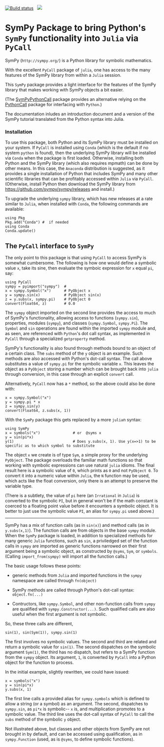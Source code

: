 [![Build status](https://github.com/JuliaPy/SymPy.jl/workflows/CI/badge.svg)](https://github.com/JuliaPy/SymPy.jl/actions)
&nbsp;
[![](https://img.shields.io/badge/docs-stable-blue.svg)](https://juliahub.com/docs/SymPy)



# SymPy Package to bring Python's `SymPy` functionality into `Julia` via `PyCall`

SymPy  (`http://sympy.org/`)  is a Python library for symbolic mathematics.

With the excellent `PyCall` package of `julia`, one has access to the
many features of the SymPy library from within a `Julia` session.

This `SymPy` package provides a light interface for  the
features of the SymPy library that makes working with SymPy objects a bit
easier.

(The [SymPyPythonCall](https://github.com/jverzani/SymPyPythonCall.jl/) package provides an
alternative relying on the [PythonCall](https://github.com/cjdoris/PythonCall.jl)
package for interfacing with `Python`.)

The documentation inludes an introduction document and a version of
the SymPy tutorial translated from the Python syntax into Julia.

### Installation

To use this package, both Python and its SymPy library must be
installed on your system. If `PyCall` is installed using `Conda`
(which is the default if no system `python` is found), then the
underlying SymPy library will be installed via `Conda` when the
package is first loaded. Otherwise, installing both Python and the
SymPy library (which also requires mpmath) can be done by other means.
In this case, the `Anaconda` distribution is suggested, as it provides a single
installation of Python that includes SymPy and many other
scientific libraries that can be profitably accessed within `Julia`
via `PyCall`. (Otherwise, install Python then download the SymPy
library from https://github.com/sympy/sympy/releases and install.)

To upgrade the underlying `sympy` library, which has new releases at a
rate similar to `Julia`, when installed with `Conda`, the following commands
are available:

```
using Pkg
Pkg.add("Conda") #  if needed
using Conda
Conda.update()
```

## The `PyCall` interface to `SymPy`

The only point to this package is that using `PyCall` to access
SymPy is somewhat cumbersome. The following is how one would define
a symbolic value `x`, take its sine, then evaluate the symboic
expression for `x` equal `pi`, say:

```
using PyCall
sympy = pyimport("sympy")  #
x = sympy.Symbol("x")      # PyObject x
y = sympy.sin(x)           # PyObject sin(x)
z = y.subs(x, sympy.pi)    # PyObject 0
convert(Float64, z)        # 0.0
```


The `sympy` object imported on the second line provides the access to
much of SymPy's functionality, allowing access to functions
(`sympy.sin`), properties, modules (`sympy`), and classes
(`sympy.Symbol`, `sympy.Pi`).  The `Symbol` and `sin` operations are found
within the imported `sympy` module and, as seen, are referenced with
`Python`'s dot call syntax, as implemented in `PyCall` through a
specialized `getproperty` method.

SymPy's functionality is also found through methods bound to
an object of a certain class. The `subs` method of the `y` object is an
example. Such methods are also accessed with Python's dot-call
syntax. The call above substitutes a value of `sympy.pi` for the
symbolic variable `x`. This leaves the object as a `PyObject` storing
a number which can be brought back into `julia` through conversion, in
this case through an explicit `convert` call.


Alternatively, `PyCall` now has a `*` method, so the above could also be done with:

```
x = sympy.Symbol("x")
y = sympy.pi * x
z = sympy.sin(y)
convert(Float64, z.subs(x, 1))
```

With the `SymPy` package this gets replaced by a more `julia`n syntax:

```
using SymPy
x = symbols("x")		       # or  @syms x
y = sin(pi*x)
y(1)                           # Does y.subs(x, 1). Use y(x=>1) to be specific as to which symbol to substitute
```

The object `x` we create is of type `Sym`, a simple proxy for the
underlying `PyObject`. The package overloads the familiar math functions so
that working with symbolic expressions can use natural `julia`
idioms. The final result  here is a symbolic value of `0`, which
prints as `0` and not `PyObject 0`. To convert it into a numeric value
within `Julia`, the `N` function may be used, which acts like the
float conversion, only there is an attempt to preserve the variable type.

(There is a subtlety, the value of `pi` here (an `Irrational` in
`Julia`) is converted to the symbolic `PI`, but in general won't be if
the math constant is coerced to a floating point value before it
encounters a symbolic object. It is better to just use the symbolic
value `PI`, an alias for `sympy.pi` used above.)


----


SymPy has a mix of function calls (as in `sin(x)`) and method calls
(as in `y.subs(x,1)`). The function calls are from objects in the base
`sympy` module. When the `SymPy` package is loaded, in addition to
specialized methods for many generic `Julia` functions, such as `sin`,
a priviledged set of the function calls in `sympy` are imported as
generic functions narrowed on their first argument being a symbolic
object, as constructed by `@syms`, `Sym`, or `symbols`. (Calling
`import_from(sympy)` will import all the function calls.)

The basic usage follows these points:

* generic methods from `Julia` and imported functions in the `sympy`
  namespace are called through `fn(object)`

* SymPy methods are called through Python's dot-call syntax:
  `object.fn(...)`

* Contructors, like `sympy.Symbol`, and other non-function calls from `sympy` are qualified
  with `sympy.Constructor(...)`. Such qualified calls are also useful
  when the first argument is not symbolic.


So, these three calls are different,

```
sin(1), sin(Sym(1)), sympy.sin(1)
```

The first involves no symbolic values. The second and third are
related and return a symbolic value for `sin(1)`. The second
dispatches on the symbolic argument `Sym(1)`, the third has no
dispatch, but refers to a SymPy function from the `sympy` object. Its
argument, `1`, is converted by `PyCall` into a Python object for the
function to process.

In the initial example, slightly rewritten, we could have issued:

```
x = symbols("x")
y = sin(pi*x)
y.subs(x, 1)
```

The first line calls a provided alias for `sympy.symbols` which is
defined to allow a string (or a symbol) as an argument. The second,
dispatches to `sympy.sin`, as `pi*x` is symbolic-- `x` is, and
multiplication promotes to a symbolic value. The third line uses the
dot-call syntax of `PyCall` to call the `subs` method of the symbolic
`y` object.


Not illustrated above, but classes and other objects from SymPy are
not brought in by default, and can be accessed using qualification, as
in `sympy.Function` (used, as is `@syms`, to define symbolic functions).
